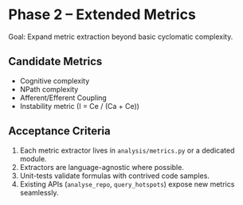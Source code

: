 # Phase 2 – Extended Metrics

Goal: Expand metric extraction beyond basic cyclomatic complexity.

## Candidate Metrics
- Cognitive complexity
- NPath complexity
- Afferent/Efferent Coupling
- Instability metric (I = Ce / (Ca + Ce))

## Acceptance Criteria
1. Each metric extractor lives in `analysis/metrics.py` or a dedicated module.
2. Extractors are language-agnostic where possible.
3. Unit-tests validate formulas with contrived code samples.
4. Existing APIs (`analyse_repo`, `query_hotspots`) expose new metrics seamlessly. 